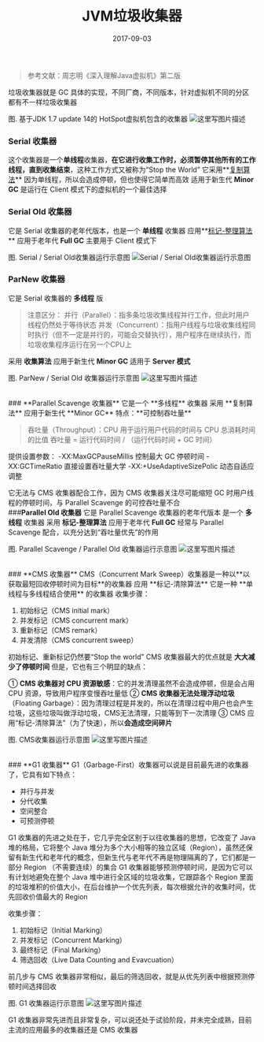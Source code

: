 ﻿---
layout: post
title: 'JVM垃圾收集器'
date: 2017-09-03
categories: Java虚拟机
tags: JVM 虚拟机
---
> 参考文献：周志明《深入理解Java虚拟机》第二版

垃圾收集器就是 GC 具体的实现，不同厂商，不同版本，针对虚拟机不同的分区都有不一样垃圾收集器

图. 基于JDK 1.7 update 14的 HotSpot虚拟机包含的收集器
![这里写图片描述](http://img.blog.csdn.net/20170903152816375?watermark/2/text/aHR0cDovL2Jsb2cuY3Nkbi5uZXQvYmFpZHVfMzIwNDUyMDE=/font/5a6L5L2T/fontsize/400/fill/I0JBQkFCMA==/dissolve/70/gravity/SouthEast)

### **Serial 收集器**
这个收集器是一个**单线程**收集器，**在它进行收集工作时，必须暂停其他所有的工作线程，直到收集结束**，这种工作方式又被称为“Stop the World”
它采用**[复制算法](http://blog.csdn.net/baidu_32045201/article/details/77804085)**
因为单线程，所以会造成停顿，但也使得它简单而高效
适用于新生代 **Minor GC**
是运行在 Client 模式下的虚拟机的一个最佳选择
<br>
### **Serial Old 收集器**
它是 Serial 收集器的老年代版本，也是一个 **单线程** 收集器
应用**[标记-整理算法](http://blog.csdn.net/baidu_32045201/article/details/77804085)**
应用于老年代 **Full GC**
主要用于 Client 模式下

图. Serial / Serial Old收集器运行示意图
![Serial / Serial Old收集器运行示意图](http://img.blog.csdn.net/20170903154159738?watermark/2/text/aHR0cDovL2Jsb2cuY3Nkbi5uZXQvYmFpZHVfMzIwNDUyMDE=/font/5a6L5L2T/fontsize/400/fill/I0JBQkFCMA==/dissolve/70/gravity/SouthEast)
<br>

### **ParNew 收集器**
它是 Serial 收集器的 **多线程** 版

> 注意区分：
> 并行（Parallel）：指多条垃圾收集线程并行工作，但此时用户线程仍然处于等待状态
> 并发（Concurrent）：指用户线程与垃圾收集线程同时执行（但不一定是并行的，可能会交替执行），用户程序在继续执行，而垃圾收集程序运行在另一个CPU上

采用 **收集算法**
应用于新生代 **Minor GC**
适用于 **Server 模式**

图. ParNew / Serial Old 收集器运行示意图
![这里写图片描述](http://img.blog.csdn.net/20170903160553523?watermark/2/text/aHR0cDovL2Jsb2cuY3Nkbi5uZXQvYmFpZHVfMzIwNDUyMDE=/font/5a6L5L2T/fontsize/400/fill/I0JBQkFCMA==/dissolve/70/gravity/SouthEast)

<br>
### **Parallel Scavenge 收集器**
它是一个 **多线程** 收集器
采用 **复制算法**
应用于新生代 **Minor GC**
特点：**可控制吞吐量**

> 吞吐量（Throughput）：CPU 用于运行用户代码的时间与 CPU 总消耗时间的比值
> 吞吐量 = 运行代码时间 / （运行代码时间 + GC 时间）

提供设置参数：
-XX:MaxGCPauseMillis    控制最大 GC 停顿时间
-XX:GCTimeRatio             直接设置吞吐量大学
-XX:+UseAdaptiveSizePolic  动态自适应调整

它无法与 CMS 收集器配合工作，因为 CMS 收集器关注尽可能缩短 GC 时用户线程的停顿时间，与 Parallel Scavenge 的可控吞吐量不合
<br>
###**Parallel Old 收集器**
它是 Parallel Scavenge 收集器的老年代版本
是一个 **多线程** 收集器
采用 **标记-整理算法**
应用于老年代 **Full GC**
经常与 Parallel Scavenge 配合，以充分达到“吞吐量优先”的作用

图. Parallel Scavenge / Parallel Old 收集器运行示意图
![这里写图片描述](http://img.blog.csdn.net/20170903164715929?watermark/2/text/aHR0cDovL2Jsb2cuY3Nkbi5uZXQvYmFpZHVfMzIwNDUyMDE=/font/5a6L5L2T/fontsize/400/fill/I0JBQkFCMA==/dissolve/70/gravity/SouthEast)

<br>
### **CMS 收集器**
CMS（Concurrent Mark Sweep）收集器是一种以**以获取最短回收停顿时间为目标**的收集器
应用 **标记-清除算法**
它是一种 **单线程与多线程结合使用** 的收集器
收集步骤：

 1. 初始标记（CMS initial mark）
 2. 并发标记（CMS concurrent mark）
 3. 重新标记（CMS remark）
 4. 并发清除（CMS concurrent sweep）

初始标记、重新标记仍然要“Stop the world”
CMS 收集器最大的优点就是 **大大减少了停顿时间**
但是，它也有三个明显的缺点：

 ① **CMS 收集器对 CPU 资源敏感**：它的并发清理虽然不会造成停顿，但是会占用 CPU 资源，导致用户程序变慢吞吐量低
 ② **CMS 收集器无法处理浮动垃圾**（Floating Garbage）：因为清理过程是并发的，所以在清理过程中用户也会产生垃圾，这些垃圾叫做浮动垃圾，CMS无法清理，只能等到下一次清理
 ③ CMS 应用“标记-清除算法”（为了快速），所以**会造成空间碎片**

图. CMS收集器运行示意图
![这里写图片描述](http://img.blog.csdn.net/20170903171542337?watermark/2/text/aHR0cDovL2Jsb2cuY3Nkbi5uZXQvYmFpZHVfMzIwNDUyMDE=/font/5a6L5L2T/fontsize/400/fill/I0JBQkFCMA==/dissolve/70/gravity/SouthEast)

<br>
### **G1 收集器**
G1（Garbage-First）收集器可以说是目前最先进的收集器了，它具有如下特点：

 - 并行与并发
 - 分代收集
 - 空间整合
 - 可预测停顿

G1 收集器的先进之处在于，它几乎完全区别于以往收集器的思想，它改变了 Java 堆的格局，它将整个 Java 堆分为多个大小相等的独立区域（Region），虽然还保留有新生代和老年代的概念，但新生代与老年代不再是物理隔离的了，它们都是一部分 Region （不需要连续）的集合
G1 收集器能够预测停顿时间，是因为它可以有计划地避免在整个 Java 堆中进行全区域的垃圾收集，它跟踪各个 Region 里面的垃圾堆积的价值大小，在后台维护一个优先列表，每次根据允许的收集时间，优先回收价值最大的 Region

收集步骤：

 1. 初始标记（Initial Marking）
 2. 并发标记（Concurrent Marking）
 3. 最终标记（Final Marking）
 4. 筛选回收（Live Data Counting and Evavcuation）

前几步与 CMS 收集器非常相似，最后的筛选回收，就是从优先列表中根据预测停顿时间选择回收

图. G1 收集器运行示意图
![这里写图片描述](http://img.blog.csdn.net/20170903172316631?watermark/2/text/aHR0cDovL2Jsb2cuY3Nkbi5uZXQvYmFpZHVfMzIwNDUyMDE=/font/5a6L5L2T/fontsize/400/fill/I0JBQkFCMA==/dissolve/70/gravity/SouthEast)

G1 收集器非常先进而且非常复杂，可以说还处于试验阶段，并未完全成熟，目前主流的应用最多的收集器还是 CMS 收集器

